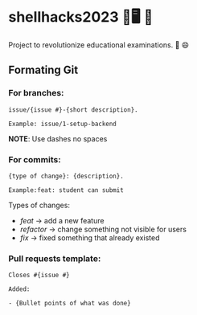 # shellhacks2023 🐚🖥️ 🤖

Project to revolutionize educational examinations. 📝 😄

## Formating Git

### For branches:

    issue/{issue #}-{short description}.

    Example: issue/1-setup-backend

**NOTE**: Use dashes no spaces

### For commits:

    {type of change}: {description}. 
    
    Example:feat: student can submit

Types of changes:

- *feat* -> add a new feature
- *refactor* -> change something not visible for users
- *fix* -> fixed something that already existed

### Pull requests template:

    Closes #{issue #}

    Added:

    - {Bullet points of what was done}

